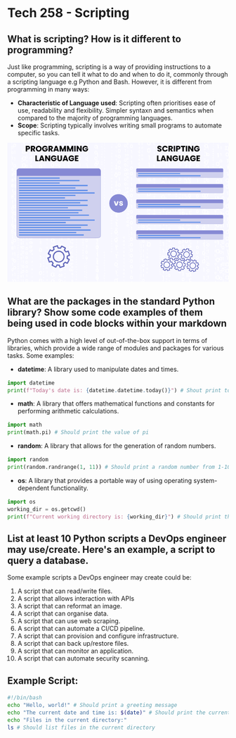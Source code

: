 # Tech 258 - Scripting

## What is scripting? How is it different to programming?
Just like programming, scripting is a way of providing instructions to a computer, so you can tell it what to do and when to do it, commonly through a scripting language e.g Python and Bash. However, it is different from programming in many ways:
- **Characteristic of Language used**: Scripting often prioritises ease of use, readability and flexibility. Simpler syntaxn and semantics when compared to the majority of programming languages.
- **Scope**: Scripting typically involves writing small programs to automate specific tasks.

![Alt text](images/Programming-vs-Scripting-Language-01.png "Difference in Scope between PL and SL")
## What are the packages in the standard Python library? Show some code examples of them being used in code blocks within your markdown
Python comes with a high level of out-of-the-box support in terms of libraries, which provide a wide range of modules and packages for various tasks. Some examples:

- **datetime**: A library used to manipulate dates and times.
```python
import datetime
print(f"Today's date is: {datetime.datetime.today()}") # Shout print today's date
```

- **math**: A library that offers mathematical functions and constants for performing arithmetic calculations.
```python
import math
print(math.pi) # Should print the value of pi
```

- **random**: A library that allows for the generation of random numbers.
```python
import random
print(random.randrange(1, 11)) # Should print a random number from 1-10
```

- **os**: A library that provides a portable way of using operating system-dependent functionality.
```python
import os
working_dir = os.getcwd()
print(f"Current working directory is: {working_dir}") # Should print the present working directory (pwd).
```

## List at least 10 Python scripts a DevOps engineer may use/create. Here's an example, a script to query a database.
Some example scripts a DevOps engineer may create could be:
1) A script that can read/write files.
2) A script that allows interaction with APIs
3) A script that can reformat an image.
4) A script that can organise data.
5) A script that can use web scraping.
6) A script that can automate a CI/CD pipeline. 
7) A script that can provision and configure infrastructure. 
8) A script that can back up/restore files. 
9) A script that can monitor an application. 
10) A script that can automate security scanning.

## Example Script:
```bash
#!/bin/bash
echo "Hello, world!" # Should print a greeting message
echo "The current date and time is: $(date)" # Should print the current date and time
echo "Files in the current directory:" 
ls # Should list files in the current directory
```